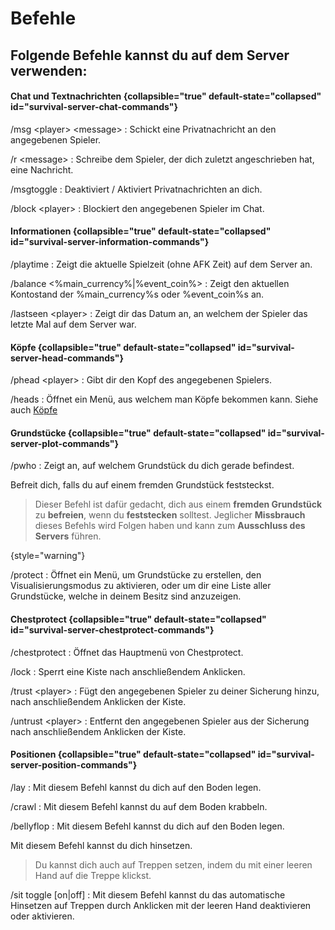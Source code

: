 <show-structure depth="0"/>
<primary-label ref="survival-closed" />

# Befehle

## Folgende Befehle kannst du auf dem Server verwenden:

#### Chat und Textnachrichten {collapsible="true" default-state="collapsed" id="survival-server-chat-commands"}

/msg &lt;player&gt; &lt;message&gt;
: Schickt eine Privatnachricht an den angegebenen Spieler.

/r &lt;message&gt;
: Schreibe dem Spieler, der dich zuletzt angeschrieben hat, eine Nachricht.

/msgtoggle
: Deaktiviert / Aktiviert Privatnachrichten an dich.

/block &lt;player&gt;
: Blockiert den angegebenen Spieler im Chat.

#### Informationen {collapsible="true" default-state="collapsed" id="survival-server-information-commands"}

/playtime
: Zeigt die aktuelle Spielzeit (ohne AFK Zeit) auf dem Server an.

/balance &lt;%main_currency%|%event_coin%&gt;
: Zeigt den aktuellen Kontostand der %main_currency%s oder %event_coin%s an.

/lastseen &lt;player&gt;
: Zeigt dir das Datum an, an welchem der Spieler das letzte Mal auf dem Server war.

#### Köpfe {collapsible="true" default-state="collapsed" id="survival-server-head-commands"}

/phead &lt;player&gt;
: Gibt dir den Kopf des angegebenen Spielers.

/heads
: Öffnet ein Menü, aus welchem man Köpfe bekommen kann. Siehe auch [Köpfe](cosmetics.md)

#### Grundstücke {collapsible="true" default-state="collapsed" id="survival-server-plot-commands"}

/pwho
: Zeigt an, auf welchem Grundstück du dich gerade befindest.

<deflist>
<def title="/unstuck">
Befreit dich, falls du auf einem fremden Grundstück feststeckst.

> Dieser Befehl ist dafür gedacht, dich aus einem **fremden Grundstück** zu **befreien**,
> wenn du **feststecken** solltest. Jeglicher **Missbrauch** dieses Befehls wird Folgen haben und
> kann zum **Ausschluss des Servers** führen.
>
{style="warning"}
</def>
</deflist>

/protect
: Öffnet ein Menü, um Grundstücke zu erstellen, den Visualisierungsmodus zu aktivieren, oder um dir
eine Liste aller Grundstücke, welche in deinem Besitz sind anzuzeigen.

#### Chestprotect {collapsible="true" default-state="collapsed" id="survival-server-chestprotect-commands"}

/chestprotect
: Öffnet das Hauptmenü von Chestprotect.

/lock
: Sperrt eine Kiste nach anschließendem Anklicken.

/trust &lt;player&gt;
: Fügt den angegebenen Spieler zu deiner Sicherung hinzu, nach anschließendem Anklicken der Kiste.

/untrust &lt;player&gt;
: Entfernt den angegebenen Spieler aus der Sicherung nach anschließendem Anklicken der Kiste.

#### Positionen {collapsible="true" default-state="collapsed" id="survival-server-position-commands"}

/lay
: Mit diesem Befehl kannst du dich auf den Boden legen.

/crawl
: Mit diesem Befehl kannst du auf dem Boden krabbeln.

/bellyflop
: Mit diesem Befehl kannst du dich auf den Boden legen.

<deflist>
<def title="/sit">
Mit diesem Befehl kannst du dich hinsetzen.

> Du kannst dich auch auf Treppen setzen, indem du mit einer leeren Hand auf die Treppe klickst.
>
</def>
</deflist>

/sit toggle [on|off]
: Mit diesem Befehl kannst du das automatische Hinsetzen auf Treppen durch Anklicken mit der leeren
Hand deaktivieren oder aktivieren.



